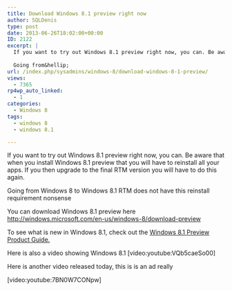```yaml
---
title: Download Windows 8.1 preview right now
author: SQLDenis
type: post
date: 2013-06-26T18:02:00+00:00
ID: 2122
excerpt: |
  If you want to try out Windows 8.1 preview right now, you can. Be aware that when you install Windows 8.1 preview that you will have to reinstall all your apps. If you then upgrade to the final RTM version you will have to do this again. 
  
  Going from&hellip;
url: /index.php/sysadmins/windows-8/download-windows-8-1-preview/
views:
  - 7365
rp4wp_auto_linked:
  - 1
categories:
  - Windows 8
tags:
  - windows 8
  - windows 8.1

---
```

If you want to try out Windows 8.1 preview right now, you can. Be aware that when you install Windows 8.1 preview that you will have to reinstall all your apps. If you then upgrade to the final RTM version you will have to do this again. 

Going from Windows 8 to Windows 8.1 RTM does not have this reinstall requirement nonsense

You can download Windows 8.1 preview here http://windows.microsoft.com/en-us/windows-8/download-preview

To see what is new in Windows 8.1, check out the [Windows 8.1 Preview Product Guide.][1]

Here is also a video showing Windows 8.1 [video:youtube:VQb5caeSo00] 

Here is another video released today, this is is an ad really
  
[video:youtube:7BN0W7CONpw]

 [1]: http://go.microsoft.com/fwlink/p/?LinkId=302189